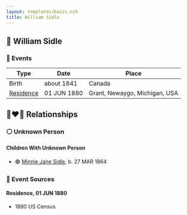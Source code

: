 ```yaml
---
layout: templates/basic.njk
title: William Sidle
---
```

## 🔵 William Sidle

### 📆 Events

Type | Date | Place
------ | ------ | ------
Birth | about 1841 | Canada
[Residence](#event-event-0) | 01 JUN 1880 | Grant, Newaygo, Michigan, USA

## 👩‍❤️‍👨 Relationships

### ⚪ Unknown Person

#### Children With Unknown Person
* 🟣 [Minnie Jane Sidle](/people/7/73883806), b. 27 MAR 1864
### 📰 Event Sources

#### <a id="event-event-0"></a> Residence, 01 JUN 1880
* 1880 US Census
